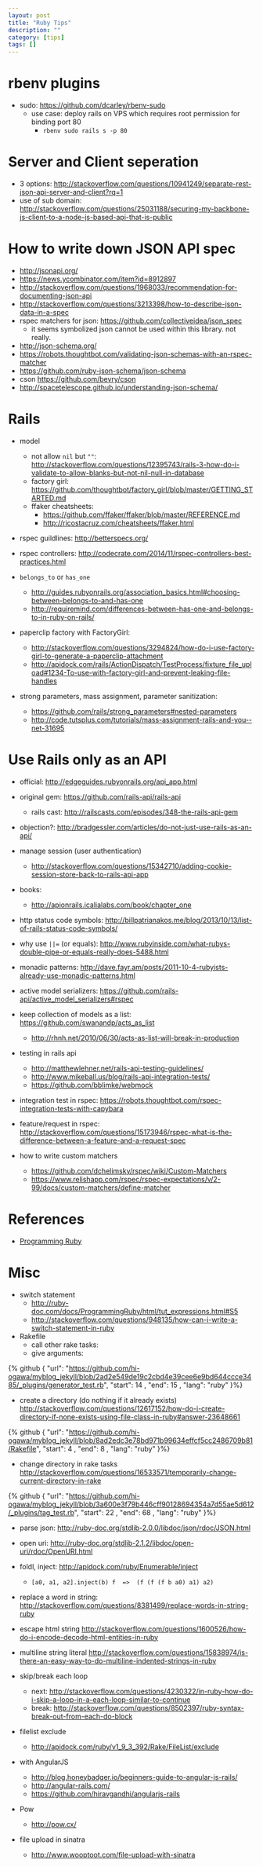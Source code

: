```yaml
---
layout: post
title: "Ruby Tips"
description: ""
category: [tips]
tags: []
---
```


# rbenv plugins

- sudo: <https://github.com/dcarley/rbenv-sudo>
  - use case: deploy rails on VPS which requires root permission for binding port 80
    - `rbenv sudo rails s -p 80`
  
# Server and Client seperation

- 3 options: <http://stackoverflow.com/questions/10941249/separate-rest-json-api-server-and-client?rq=1>
- use of sub domain: <http://stackoverflow.com/questions/25031188/securing-my-backbone-js-client-to-a-node-js-based-api-that-is-public>



# How to write down JSON API spec

- <http://jsonapi.org/>
- <https://news.ycombinator.com/item?id=8912897>
- <http://stackoverflow.com/questions/1968033/recommendation-for-documenting-json-api>
- <http://stackoverflow.com/questions/3213398/how-to-describe-json-data-in-a-spec>
- rspec matchers for json: <https://github.com/collectiveidea/json_spec>
  - it seems symbolized json cannot be used within this library. not really.
- <http://json-schema.org/>
- <https://robots.thoughtbot.com/validating-json-schemas-with-an-rspec-matcher>
- <https://github.com/ruby-json-schema/json-schema>
- cson <https://github.com/bevry/cson>
- <http://spacetelescope.github.io/understanding-json-schema/>

# Rails

- model
  - not allow `nil` but `""`: <http://stackoverflow.com/questions/12395743/rails-3-how-do-i-validate-to-allow-blanks-but-not-nil-null-in-database>
  - factory girl: <https://github.com/thoughtbot/factory_girl/blob/master/GETTING_STARTED.md>
  - ffaker cheatsheets:
	- <https://github.com/ffaker/ffaker/blob/master/REFERENCE.md>
	- <http://ricostacruz.com/cheatsheets/ffaker.html>

- rspec guildlines: <http://betterspecs.org/>

- rspec controllers: <http://codecrate.com/2014/11/rspec-controllers-best-practices.html>

- `belongs_to` or `has_one` 
  - <http://guides.rubyonrails.org/association_basics.html#choosing-between-belongs-to-and-has-one>
  - <http://requiremind.com/differences-between-has-one-and-belongs-to-in-ruby-on-rails/>

- paperclip factory with FactoryGirl:
  - <http://stackoverflow.com/questions/3294824/how-do-i-use-factory-girl-to-generate-a-paperclip-attachment>
  - <http://apidock.com/rails/ActionDispatch/TestProcess/fixture_file_upload#1234-To-use-with-factory-girl-and-prevent-leaking-file-handles>

- strong parameters, mass assignment, parameter sanitization:
  - <https://github.com/rails/strong_parameters#nested-parameters>
  - <http://code.tutsplus.com/tutorials/mass-assignment-rails-and-you--net-31695>

# Use Rails only as an API
	
- official: <http://edgeguides.rubyonrails.org/api_app.html>
- original gem: <https://github.com/rails-api/rails-api>
  - rails cast: <http://railscasts.com/episodes/348-the-rails-api-gem>
- objection?: <http://bradgessler.com/articles/do-not-just-use-rails-as-an-api/>
- manage session (user authentication)
  - <http://stackoverflow.com/questions/15342710/adding-cookie-session-store-back-to-rails-api-app>
- books:
  - <http://apionrails.icalialabs.com/book/chapter_one>

- http status code symbols: <http://billpatrianakos.me/blog/2013/10/13/list-of-rails-status-code-symbols/>

- why use `||=` (or equals): <http://www.rubyinside.com/what-rubys-double-pipe-or-equals-really-does-5488.html>
- monadic patterns: <http://dave.fayr.am/posts/2011-10-4-rubyists-already-use-monadic-patterns.html>

- active model serializers: <https://github.com/rails-api/active_model_serializers#rspec>
- keep collection of models as a list: <https://github.com/swanandp/acts_as_list>
  - <http://rhnh.net/2010/06/30/acts-as-list-will-break-in-production>

- testing in rails api
  - <http://matthewlehner.net/rails-api-testing-guidelines/>
  - <http://www.mikeball.us/blog/rails-api-integration-tests/>
  - <https://github.com/bblimke/webmock>

- integration test in rspec: <https://robots.thoughtbot.com/rspec-integration-tests-with-capybara>

- feature/request in rspec: <http://stackoverflow.com/questions/15173946/rspec-what-is-the-difference-between-a-feature-and-a-request-spec>

- how to write custom matchers
  - <https://github.com/dchelimsky/rspec/wiki/Custom-Matchers>
  - <https://www.relishapp.com/rspec/rspec-expectations/v/2-99/docs/custom-matchers/define-matcher>

# References

- [Programming Ruby](http://ruby-doc.com/docs/ProgrammingRuby/html/index.html)

# Misc

- switch statement
  - <http://ruby-doc.com/docs/ProgrammingRuby/html/tut_expressions.html#S5>
  - <http://stackoverflow.com/questions/948135/how-can-i-write-a-switch-statement-in-ruby>
- Rakefile
  - call other rake tasks: 
  - give arguments:


{% github { "url":     "https://github.com/hi-ogawa/myblog_jekyll/blob/2ad2e549de19c2cbd4e39cee6e9bd644ccce3485/_plugins/generator_test.rb", "start": 14  , "end": 15    , "lang": "ruby" }%}

- create a directory (do nothing if it already exists) <http://stackoverflow.com/questions/12617152/how-do-i-create-directory-if-none-exists-using-file-class-in-ruby#answer-23648661>


{% github { "url":     "https://github.com/hi-ogawa/myblog_jekyll/blob/8ad2edc3e78bd971b99634effcf5cc2486709b81/Rakefile", "start": 4  , "end":  8   , "lang": "ruby" }%}

- change directory in rake tasks <http://stackoverflow.com/questions/16533571/temporarily-change-current-directory-in-rake>

{% github { "url":     "https://github.com/hi-ogawa/myblog_jekyll/blob/3a600e3f79b446cff90128694354a7d55ae5d612/_plugins/tag_test.rb", "start": 22  , "end": 68 , "lang": "ruby" }%}

- parse json: <http://ruby-doc.org/stdlib-2.0.0/libdoc/json/rdoc/JSON.html>
- open uri: <http://ruby-doc.org/stdlib-2.1.2/libdoc/open-uri/rdoc/OpenURI.html>
- foldl, inject: <http://apidock.com/ruby/Enumerable/inject>
  - `[a0, a1, a2].inject(b) f  =>  (f (f (f b a0) a1) a2)`
- replace a word in string: <http://stackoverflow.com/questions/8381499/replace-words-in-string-ruby>
- escape html string <http://stackoverflow.com/questions/1600526/how-do-i-encode-decode-html-entities-in-ruby>
- multiline string literal <http://stackoverflow.com/questions/15838974/is-there-an-easy-way-to-do-multiline-indented-strings-in-ruby>


- skip/break each loop
  - next: <http://stackoverflow.com/questions/4230322/in-ruby-how-do-i-skip-a-loop-in-a-each-loop-similar-to-continue>
  - break: <http://stackoverflow.com/questions/8502397/ruby-syntax-break-out-from-each-do-block>

- filelist exclude
  - <http://apidock.com/ruby/v1_9_3_392/Rake/FileList/exclude>

- with AngularJS
  - <http://blog.honeybadger.io/beginners-guide-to-angular-js-rails/>
  - <http://angular-rails.com/>
  - <https://github.com/hiravgandhi/angularjs-rails>

- Pow
  - <http://pow.cx/>

- file upload in sinatra
  - <http://www.wooptoot.com/file-upload-with-sinatra>
